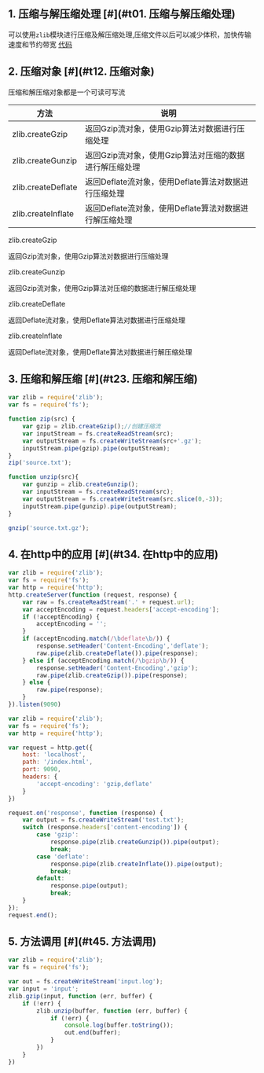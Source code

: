 1\. 压缩与解压缩处理 [#](#t01. 压缩与解压缩处理)
--------------------------------

可以使用`zlib`模块进行压缩及解压缩处理,压缩文件以后可以减少体积，加快传输速度和节约带宽 [代码](https://github.com/zhufengnodejs/static-server/tree/master/lesson/zlib)

2\. 压缩对象 [#](#t12. 压缩对象)
------------------------

压缩和解压缩对象都是一个可读可写流

| 方法               | 说明                                                   |
| ------------------ | ------------------------------------------------------ |
| zlib.createGzip    | 返回Gzip流对象，使用Gzip算法对数据进行压缩处理         |
| zlib.createGunzip  | 返回Gzip流对象，使用Gzip算法对压缩的数据进行解压缩处理 |
| zlib.createDeflate | 返回Deflate流对象，使用Deflate算法对数据进行压缩处理   |
| zlib.createInflate | 返回Deflate流对象，使用Deflate算法对数据进行解压缩处理 |



zlib.createGzip

返回Gzip流对象，使用Gzip算法对数据进行压缩处理

zlib.createGunzip

返回Gzip流对象，使用Gzip算法对压缩的数据进行解压缩处理

zlib.createDeflate

返回Deflate流对象，使用Deflate算法对数据进行压缩处理

zlib.createInflate

返回Deflate流对象，使用Deflate算法对数据进行解压缩处理

3\. 压缩和解压缩 [#](#t23. 压缩和解压缩)
----------------------------

```js
var zlib = require('zlib');
var fs = require('fs');

function zip(src) {
    var gzip = zlib.createGzip();//创建压缩流
    var inputStream = fs.createReadStream(src);
    var outputStream = fs.createWriteStream(src+'.gz');
    inputStream.pipe(gzip).pipe(outputStream);
}
zip('source.txt');

function unzip(src){
    var gunzip = zlib.createGunzip();
    var inputStream = fs.createReadStream(src);
    var outputStream = fs.createWriteStream(src.slice(0,-3));
    inputStream.pipe(gunzip).pipe(outputStream);
}

gnzip('source.txt.gz');
```


4\. 在http中的应用 [#](#t34. 在http中的应用)
----------------------------------

```js
var zlib = require('zlib');
var fs = require('fs');
var http = require('http');
http.createServer(function (request, response) {
    var raw = fs.createReadStream('.' + request.url);
    var acceptEncoding = request.headers['accept-encoding'];
    if (!acceptEncoding) {
        acceptEncoding = '';
    }
    if (acceptEncoding.match(/\bdeflate\b/)) {
        response.setHeader('Content-Encoding','deflate');
        raw.pipe(zlib.createDeflate()).pipe(response);
    } else if (acceptEncoding.match(/\bgzip\b/)) {
        response.setHeader('Content-Encoding','gzip');
        raw.pipe(zlib.createGzip()).pipe(response);
    } else {
        raw.pipe(response);
    }
}).listen(9090)
```


```js
var zlib = require('zlib');
var fs = require('fs');
var http = require('http');

var request = http.get({
    host: 'localhost',
    path: '/index.html',
    port: 9090,
    headers: {
        'accept-encoding': 'gzip,deflate'
    }
})

request.on('response', function (response) {
    var output = fs.createWriteStream('test.txt');
    switch (response.headers['content-encoding']) {
        case 'gzip':
            response.pipe(zlib.createGunzip()).pipe(output);
            break;
        case 'deflate':
            response.pipe(zlib.createInflate()).pipe(output);
            break;
        default:
            response.pipe(output);
            break;
    }
});
request.end();
```


5\. 方法调用 [#](#t45. 方法调用)
------------------------

```js
var zlib = require('zlib');
var fs = require('fs');

var out = fs.createWriteStream('input.log');
var input = 'input';
zlib.gzip(input, function (err, buffer) {
    if (!err) {
        zlib.unzip(buffer, function (err, buffer) {
            if (!err) {
                console.log(buffer.toString());
                out.end(buffer);
            }
        })
    }
})
```


